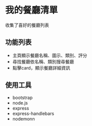 # 我的餐廳清單
收集了喜好的餐廳列表

## 功能列表
- 主頁顯示餐廳名稱、圖示、類別、評分
- 尋找餐廳依名稱、類別搜尋餐廳
- 點擊card，顯示餐廳詳細資訊

## 使用工具

- bootstrap
- node.js
- express
- express-handlebars
- nodemonn